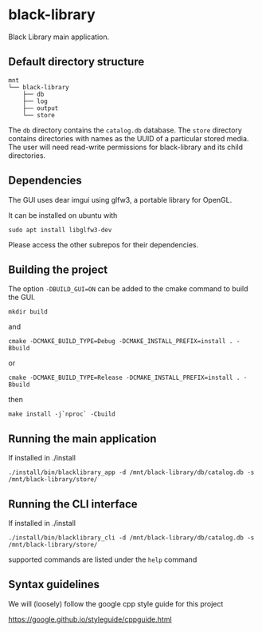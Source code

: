 # black-library
Black Library main application. 

## Default directory structure
    mnt
    └── black-library
        ├── db
        ├── log
        ├── output
        └── store

The `db` directory contains the `catalog.db` database. The `store` directory contains directories with names as the UUID of a particular stored media. The user will need read-write permissions for black-library and its child directories. 

## Dependencies
The GUI uses dear imgui using glfw3, a portable library for OpenGL.

It can be installed on ubuntu with

```sudo apt install libglfw3-dev```

Please access the other subrepos for their dependencies. 

## Building the project
The option `-DBUILD_GUI=ON` can be added to the cmake command to build the GUI. 

```mkdir build```

and

```cmake -DCMAKE_BUILD_TYPE=Debug -DCMAKE_INSTALL_PREFIX=install . -Bbuild```

or

```cmake -DCMAKE_BUILD_TYPE=Release -DCMAKE_INSTALL_PREFIX=install . -Bbuild```

then

```make install -j`nproc` -Cbuild```

## Running the main application
If installed in ./install

```./install/bin/blacklibrary_app -d /mnt/black-library/db/catalog.db -s /mnt/black-library/store/```

## Running the CLI interface
If installed in ./install

```./install/bin/blacklibrary_cli -d /mnt/black-library/db/catalog.db -s /mnt/black-library/store/```

supported commands are listed under the `help` command

## Syntax guidelines

We will (loosely) follow the google cpp style guide for this project

https://google.github.io/styleguide/cppguide.html